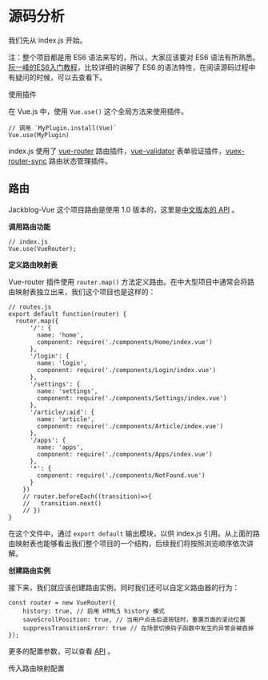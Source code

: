 # 源码分析

我们先从 index.js 开始。

注：整个项目都是用 ES6 语法来写的，所以，大家应该要对 ES6 语法有所熟悉。[阮一峰的ES6入门教程](http://es6.ruanyifeng.com/#README)，比较详细的讲解了 ES6 的语法特性，在阅读源码过程中有疑问的时候，可以去查看下。

使用插件

在 Vue.js 中，使用 `Vue.use()` 这个全局方法来使用插件。

    // 调用 `MyPlugin.install(Vue)` 
    Vue.use(MyPlugin)

index.js 使用了 [vue-router](https://github.com/vuejs/vue-router) 路由插件，[vue-validator](https://github.com/vuejs/vue-validator) 表单验证插件，[vuex-router-sync](https://github.com/vuejs/vuex-router-sync) 路由状态管理插件。

## 路由

Jackblog-Vue 这个项目路由是使用 1.0 版本的，这里是[中文版本的 API](https://github.com/vuejs/vue-router/tree/1.0/docs/zh-cn) 。

**调用路由功能**

```
// index.js
Vue.use(VueRouter);  
```

**定义路由映射表**

Vue-router 插件使用 `router.map()` 方法定义路由。在中大型项目中通常会将路由映射表独立出来，我们这个项目也是这样的：

```
// routes.js
export default function(router) {
  router.map({
      '/': {
        name: 'home',
        component: require('./components/Home/index.vue')
      },
      '/login': {
        name: 'login',
        component: require('./components/Login/index.vue')
      },
      '/settings': {
        name: 'settings',
        component: require('./components/Settings/index.vue')
      },
      '/article/:aid': {
        name: 'article',
        component: require('./components/Article/index.vue')
      },
      '/apps': {
        name: 'apps',
        component: require('./components/Apps/index.vue')
      },
      '*': {
        component: require('./components/NotFound.vue')
      }
    })
    // router.beforeEach((transition)=>{
    //   transition.next()
    // })
}
```

在这个文件中，通过 `export default` 输出模块，以供 index.js 引用。从上面的路由映射表也能够看出我们整个项目的一个结构，后续我们将按照浏览顺序依次讲解。

**创建路由实例**

接下来，我们就应该创建路由实例，同时我们还可以自定义路由器的行为：

```
const router = new VueRouter({
    history: true, // 启用 HTML5 history 模式
    saveScrollPosition: true, // 当用户点击后退按钮时，重置页面的滚动位置
    suppressTransitionError: true // 在场景切换钩子函数中发生的异常会被吞掉
});
```

更多的配置参数，可以查看 [API](https://github.com/vuejs/vue-router/blob/1.0/docs/zh-cn/options.md) 。

传入路由映射配置





